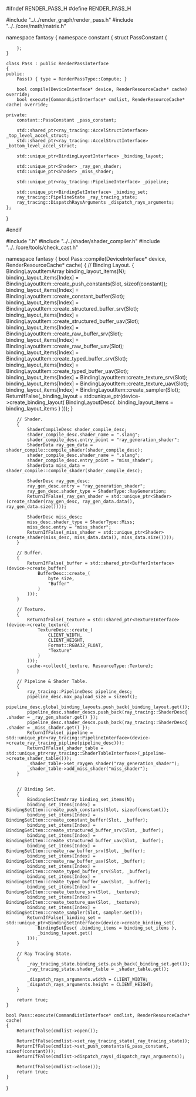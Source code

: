 #ifndef RENDER_PASS_H
#define RENDER_PASS_H
 
#include "../../render_graph/render_pass.h"
#include "../../core/math/matrix.h"
 
namespace fantasy
{
	namespace constant
	{
		struct PassConstant
		{

		};
	}

	class Pass : public RenderPassInterface
	{
	public:
		Pass() { type = RenderPassType::Compute; }

		bool compile(DeviceInterface* device, RenderResourceCache* cache) override;
		bool execute(CommandListInterface* cmdlist, RenderResourceCache* cache) override;

	private:
		constant::PassConstant _pass_constant;

		std::shared_ptr<ray_tracing::AccelStructInterface> _top_level_accel_struct;
		std::shared_ptr<ray_tracing::AccelStructInterface> _bottom_level_accel_struct;
		
		std::unique_ptr<BindingLayoutInterface> _binding_layout;

		std::unique_ptr<Shader> _ray_gen_shader;
		std::unique_ptr<Shader> _miss_shader;

		std::unique_ptr<ray_tracing::PipelineInterface> _pipeline;

		std::unique_ptr<BindingSetInterface> _binding_set;
		ray_tracing::PipelineState _ray_tracing_state;
        ray_tracing::DispatchRaysArguments _dispatch_rays_arguments;
	};

}
 
#endif





#include ".h"
#include "../../shader/shader_compiler.h"
#include "../../core/tools/check_cast.h"

namespace fantasy
{
	bool Pass::compile(DeviceInterface* device, RenderResourceCache* cache)
	{
		// Binding Layout.
		{
			BindingLayoutItemArray binding_layout_items(N);
			binding_layout_items[Index] = BindingLayoutItem::create_push_constants(Slot, sizeof(constant));
			binding_layout_items[Index] = BindingLayoutItem::create_constant_buffer(Slot);
			binding_layout_items[Index] = BindingLayoutItem::create_structured_buffer_srv(Slot);
			binding_layout_items[Index] = BindingLayoutItem::create_structured_buffer_uav(Slot);
			binding_layout_items[Index] = BindingLayoutItem::create_raw_buffer_srv(Slot);
			binding_layout_items[Index] = BindingLayoutItem::create_raw_buffer_uav(Slot);
			binding_layout_items[Index] = BindingLayoutItem::create_typed_buffer_srv(Slot);
			binding_layout_items[Index] = BindingLayoutItem::create_typed_buffer_uav(Slot);
			binding_layout_items[Index] = BindingLayoutItem::create_texture_srv(Slot);
			binding_layout_items[Index] = BindingLayoutItem::create_texture_uav(Slot);
			binding_layout_items[Index] = BindingLayoutItem::create_sampler(Slot);
			ReturnIfFalse(_binding_layout = std::unique_ptr<BindingLayoutInterface>(device->create_binding_layout(
				BindingLayoutDesc{ .binding_layout_items = binding_layout_items }
			)));
		}

		// Shader.
		{
			ShaderCompileDesc shader_compile_desc;
			shader_compile_desc.shader_name = ".slang";
			shader_compile_desc.entry_point = "ray_generation_shader";
			ShaderData ray_gen_data = shader_compile::compile_shader(shader_compile_desc);
			shader_compile_desc.shader_name = ".slang";
			shader_compile_desc.entry_point = "miss_shader";
			ShaderData miss_data = shader_compile::compile_shader(shader_compile_desc);

			ShaderDesc ray_gen_desc;
			ray_gen_desc.entry = "ray_generation_shader";
			ray_gen_desc.shader_type = ShaderType::RayGeneration;
			ReturnIfFalse(_ray_gen_shader = std::unique_ptr<Shader>(create_shader(ray_gen_desc, ray_gen_data.data(), ray_gen_data.size())));

			ShaderDesc miss_desc;
			miss_desc.shader_type = ShaderType::Miss;
			miss_desc.entry = "miss_shader";
			ReturnIfFalse(_miss_shader = std::unique_ptr<Shader>(create_shader(miss_desc, miss_data.data(), miss_data.size())));
		}

		// Buffer.
		{
			ReturnIfFalse(_buffer = std::shared_ptr<BufferInterface>(device->create_buffer(
				BufferDesc::create_(
					byte_size, 
					"Buffer"
				)
			)));
		}

		// Texture.
		{
			ReturnIfFalse(_texture = std::shared_ptr<TextureInterface>(device->create_texture(
				TextureDesc::create_(
					CLIENT_WIDTH,
					CLIENT_HEIGHT,
					Format::RGBA32_FLOAT,
					"Texture"
				)
			)));
			cache->collect(_texture, ResourceType::Texture);
		}
 
		// Pipeline & Shader Table.
		{
            ray_tracing::PipelineDesc pipeline_desc;
            pipeline_desc.max_payload_size = sizeof();
            pipeline_desc.global_binding_layouts.push_back(_binding_layout.get());
            pipeline_desc.shader_descs.push_back(ray_tracing::ShaderDesc{ .shader = _ray_gen_shader.get() });
            pipeline_desc.shader_descs.push_back(ray_tracing::ShaderDesc{ .shader = _miss_shader.get() });
            ReturnIfFalse(_pipeline = std::unique_ptr<ray_tracing::PipelineInterface>(device->create_ray_tracing_pipline(pipeline_desc)));
            ReturnIfFalse(_shader_table = std::unique_ptr<ray_tracing::ShaderTableInterface>(_pipeline->create_shader_table()));
            _shader_table->set_raygen_shader("ray_generation_shader");
            _shader_table->add_miss_shader("miss_shader");
		}


		// Binding Set.
		{
			BindingSetItemArray binding_set_items(N);
			binding_set_items[Index] = BindingSetItem::create_push_constants(Slot, sizeof(constant));
			binding_set_items[Index] = BindingSetItem::create_constant_buffer(Slot, _buffer);
			binding_set_items[Index] = BindingSetItem::create_structured_buffer_srv(Slot, _buffer);
			binding_set_items[Index] = BindingSetItem::create_structured_buffer_uav(Slot, _buffer);
			binding_set_items[Index] = BindingSetItem::create_raw_buffer_srv(Slot, _buffer);
			binding_set_items[Index] = BindingSetItem::create_raw_buffer_uav(Slot, _buffer);
			binding_set_items[Index] = BindingSetItem::create_typed_buffer_srv(Slot, _buffer);
			binding_set_items[Index] = BindingSetItem::create_typed_buffer_uav(Slot, _buffer);
			binding_set_items[Index] = BindingSetItem::create_texture_srv(Slot, _texture);
			binding_set_items[Index] = BindingSetItem::create_texture_uav(Slot, _texture);
			binding_set_items[Index] = BindingSetItem::create_sampler(Slot, sampler.Get());
			ReturnIfFalse(_binding_set = std::unique_ptr<BindingSetInterface>(device->create_binding_set(
				BindingSetDesc{ .binding_items = binding_set_items },
				_binding_layout.get()
			)));
		}

		// Ray Tracing State.
		{
            _ray_tracing_state.binding_sets.push_back(_binding_set.get());
            _ray_tracing_state.shader_table = _shader_table.get();

            _dispatch_rays_arguments.width = CLIENT_WIDTH;
            _dispatch_rays_arguments.height = CLIENT_HEIGHT;
		}

		return true;
	}

	bool Pass::execute(CommandListInterface* cmdlist, RenderResourceCache* cache)
	{
		ReturnIfFalse(cmdlist->open());

        ReturnIfFalse(cmdlist->set_ray_tracing_state(_ray_tracing_state));
        ReturnIfFalse(cmdlist->set_push_constants(&_pass_constant, sizeof(constant)));
        ReturnIfFalse(cmdlist->dispatch_rays(_dispatch_rays_arguments));

		ReturnIfFalse(cmdlist->close());
		return true;
	}
}


